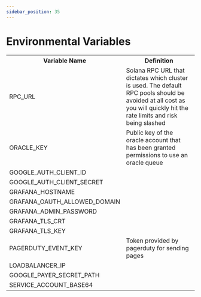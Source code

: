 ```yaml
---
sidebar_position: 35
---
```


# Environmental Variables

<!-- TO DO: Should the table also include instructions on where to source the variables? -->
 <table>
  <tr>
    <th>Variable Name</th>
    <th>Definition</th>
  </tr>
  <tr>
    <td>RPC_URL</td>
    <td>Solana RPC URL that dictates which cluster is used. The default RPC pools should be avoided at all cost as you will quickly hit the rate limits and risk being slashed</td>
  </tr>
  <tr>
    <td>ORACLE_KEY</td>
    <td>Public key of the oracle account that has been granted permissions to use an oracle queue</td>
  </tr>
  <tr>
    <td>GOOGLE_AUTH_CLIENT_ID</td>
    <td></td>
  </tr>
  <tr>
    <td>GOOGLE_AUTH_CLIENT_SECRET</td>
    <td></td>
  </tr>
  <tr>
    <td>GRAFANA_HOSTNAME</td>
    <td></td>
  </tr>
  <tr>
    <td>GRAFANA_OAUTH_ALLOWED_DOMAIN</td>
    <td></td>
  </tr>
  <tr>
    <td>GRAFANA_ADMIN_PASSWORD</td>
    <td></td>
  </tr>
  <tr>
    <td>GRAFANA_TLS_CRT</td>
    <td></td>
  </tr>
  <tr>
    <td>GRAFANA_TLS_KEY</td>
    <td></td>
  </tr>
  <tr>
    <td>PAGERDUTY_EVENT_KEY</td>
    <td>Token provided by pagerduty for sending pages</td>
  </tr>
  <tr>
    <td>LOADBALANCER_IP</td>
    <td></td>
  </tr>
  <tr>
    <td>GOOGLE_PAYER_SECRET_PATH</td>
    <td></td>
  </tr>
  <tr>
    <td>SERVICE_ACCOUNT_BASE64</td>
    <td></td>
  </tr>
</table>
